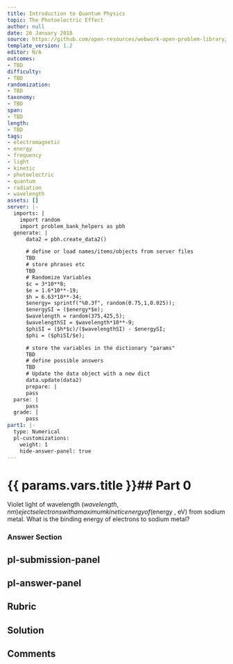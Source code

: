 ```yaml
---
title: Introduction to Quantum Physics
topic: The Photoelectric Effect
author: null
date: 26 January 2018
source: https://github.com/open-resources/webwork-open-problem-library/tree/master/Contrib/BrockPhysics/College_Physics_Urone/29.Introduction_to_Quantum_Physics/29-02.The_Photoelectric_Effect/NU_U17_29_02_007.pg
template_version: 1.2
editor: N/A
outcomes:
- TBD
difficulty:
- TBD
randomization:
- TBD
taxonomy:
- TBD
span:
- TBD
length:
- TBD
tags:
- electromagnetic
- energy
- frequency
- light
- kinetic
- photoelectric
- quantum
- radiation
- wavelength
assets: []
server: |-
  imports: |
    import random
    import problem_bank_helpers as pbh
  generate: |
      data2 = pbh.create_data2()

      # define or load names/items/objects from server files
      TBD
      # store phrases etc
      TBD
      # Randomize Variables
      $c = 3*10**8;
      $e = 1.6*10**-19;
      $h = 6.63*10**-34;
      $energy= sprintf("%0.3f", random(0.75,1,0.025));
      $energySI = ($energy*$e);
      $wavelength = random(375,425,5);
      $wavelengthSI = $wavelength*10**-9;
      $phiSI = ($h*$c)/($wavelengthSI) - $energySI;
      $phi = ($phiSI/$e);

      # store the variables in the dictionary "params"
      TBD
      # define possible answers
      TBD
      # Update the data object with a new dict
      data.update(data2)
      prepare: |
      pass
  parse: |
      pass
  grade: |
      pass
part1: |-
  type: Numerical
  pl-customizations:
    weight: 1
    hide-answer-panel: true
---
```


# {{ params.vars.title }}## Part 0 
Violet light of wavelength ($wavelength , nm) ejects electrons with a maximum kinetic energy of ($energy , eV) from sodium metal. What is the binding energy of electrons to sodium metal? 


### Answer Section 


## pl-submission-panel 


## pl-answer-panel 


## Rubric 


## Solution 


## Comments 



